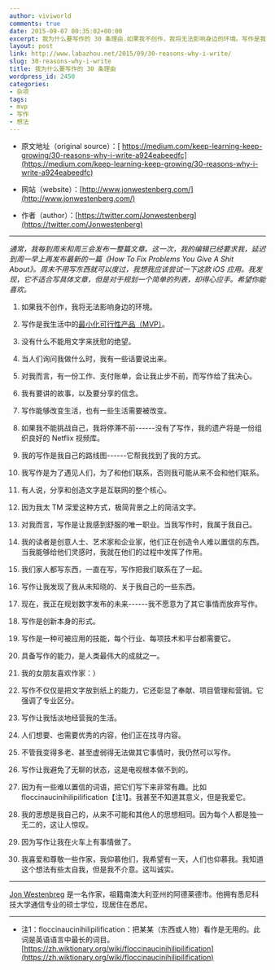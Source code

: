 ```yaml
---
author: viviworld
comments: true
date: 2015-09-07 00:35:02+00:00
excerpt: 我为什么要写作的 30 条理由.如果我不创作，我将无法影响身边的环境。写作是我生活中的最小化可行性产品（MVP）。
layout: post
link: http://www.labazhou.net/2015/09/30-reasons-why-i-write/
slug: 30-reasons-why-i-write
title: 我为什么要写作的 30 条理由
wordpress_id: 2450
categories:
- 杂项
tags:
- mvp
- 写作
- 想法
---
```



	
  * 原文地址（original source）：[ https://medium.com/keep-learning-keep-growing/30-reasons-why-i-write-a924eabeedfc](https://medium.com/keep-learning-keep-growing/30-reasons-why-i-write-a924eabeedfc)

	
  * 网站（website）：[http://www.jonwestenberg.com/](http://www.jonwestenberg.com/)

	
  * 作者（author）：[https://twitter.com/Jonwestenberg](https://twitter.com/Jonwestenberg)





* * *



_通常，我每到周末和周三会发布一整篇文章。这一次，我的编辑已经要求我，延迟到周一早上再发布最新的一篇《How To Fix Problems You Give A Shit About》。周末不用写东西就可以度过，我想我应该尝试一下这款 iOS 应用。我发现，它不适合写具体文章，但是对于规划一个简单的列表，却得心应手。希望你能喜欢。_



	
  1. 如果我不创作，我将无法影响身边的环境。

	
  2. 写作是我生活中的[最小化可行性产品（MVP）](http://www.labazhou.net/2014/01/mvp-minimum-viable-product/)。

	
  3. 没有什么不能用文字来抚慰的绝望。

	
  4. 当人们询问我做什么时，我有一些话要说出来。

	
  5. 对我而言，有一份工作、支付账单，会让我止步不前，而写作给了我决心。

	
  6. 我有要讲的故事，以及要分享的信念。

	
  7. 写作能够改变生活，也有一些生活需要被改变。

	
  8. 如果我不能挑战自己，我将停滞不前------没有了写作，我的遗产将是一份组织良好的 Netflix 视频库。

	
  9. 我的写作是我自己的路线图------它帮我找到了我的方式。

	
  10. 我写作是为了遇见人们，为了和他们联系，否则我可能从来不会和他们联系。

	
  11. 有人说，分享和创造文字是互联网的整个核心。

	
  12. 因为我太 TM 深爱这种方式，极简背景之上的简洁文字。

	
  13. 对我而言，写作是让我感到舒服的唯一职业。当我写作时，我属于我自己。

	
  14. 我的读者是创意人士、艺术家和企业家，他们正在创造令人难以置信的东西。当我能够给他们灵感时，我就在他们的过程中发挥了作用。

	
  15. 我们家人都写东西，一直在写，写作把我们联系在了一起。

	
  16. 写作让我发现了我从未知晓的、关于我自己的一些东西。

	
  17. 现在，我正在规划数字发布的未来------我不愿意为了其它事情而放弃写作。

	
  18. 写作是创新本身的形式。

	
  19. 写作是一种可被应用的技能，每个行业、每项技术和平台都需要它。

	
  20. 具备写作的能力，是人类最伟大的成就之一。

	
  21. 我的女朋友喜欢作家：）

	
  22. 写作不仅仅是把文字放到纸上的能力，它还彰显了奉献、项目管理和营销。它强调了专业区分。

	
  23. 写作让我恬淡地经营我的生活。

	
  24. 人们想要、也需要优秀的内容，他们正在找寻内容。

	
  25. 不管我变得多老、甚至虚弱得无法做其它事情时，我仍然可以写作。

	
  26. 写作让我避免了无聊的状态，这是电视根本做不到的。

	
  27. 因为有一些难以置信的词语，把它们写下来非常有趣。比如 floccinaucinihilipilification【注1】。我甚至不知道其意义，但是我爱它。

	
  28. 我的思想是我自己的，从来不可能和其他人的思想相同。因为每个人都是独一无二的，这让人惊叹。

	
  29. 因为写作让我在火车上有事情做了。

	
  30. 我喜爱和尊敬一些作家，我仰慕他们，我希望有一天，人们也仰慕我。我知道这个想法有些太自我，但是我不介意。这叫诚实。





* * *



[Jon Westenbreg](http://www.jonwestenberg.com/) 是一名作家，祖籍南澳大利亚州的阿德莱德市。他拥有悉尼科技大学通信专业的硕士学位，现居住在悉尼。



* * *






	
  * 注1：floccinaucinihilipilification：把某某（东西或人物）看作是无用的。此词是英语语言中最长的词目。[https://zh.wiktionary.org/wiki/floccinaucinihilipilification](https://zh.wiktionary.org/wiki/floccinaucinihilipilification)


